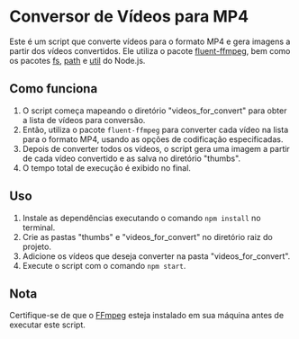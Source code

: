 <h1>Conversor de Vídeos para MP4</h1>
<p>
  Este é um script que converte vídeos para o formato MP4 e gera imagens a
  partir dos vídeos convertidos. Ele utiliza o pacote
  <a href="https://github.com/fluent-ffmpeg/node-fluent-ffmpeg" target="_new"
    >fluent-ffmpeg</a
  >, bem como os pacotes
  <a href="https://nodejs.org/api/fs.html" target="_new">fs</a>,
  <a href="https://nodejs.org/api/path.html" target="_new">path</a> e
  <a href="https://nodejs.org/api/util.html" target="_new">util</a> do Node.js.
</p>
<h2>Como funciona</h2>
<ol>
  <li>
    O script começa mapeando o diretório "videos_for_convert" para obter a lista
    de vídeos para conversão.
  </li>
  <li>
    Então, utiliza o pacote <code>fluent-ffmpeg</code> para converter cada vídeo
    na lista para o formato MP4, usando as opções de codificação especificadas.
  </li>
  <li>
    Depois de converter todos os vídeos, o script gera uma imagem a partir de
    cada vídeo convertido e as salva no diretório "thumbs".
  </li>
  <li>O tempo total de execução é exibido no final.</li>
</ol>
<h2>Uso</h2>
<ol>
  <li>
    Instale as dependências executando o comando <code>npm install</code> no
    terminal.
  </li>
  <li>
    Crie as pastas "thumbs" e "videos_for_convert" no diretório raiz do projeto.
  </li>
  <li>
    Adicione os vídeos que deseja converter na pasta "videos_for_convert".
  </li>
  <li>Execute o script com o comando <code>npm start</code>.</li>
</ol>
<h2>Nota</h2>
<p>
  Certifique-se de que o
  <a href="https://www.ffmpeg.org/" target="_new">FFmpeg</a> esteja instalado em
  sua máquina antes de executar este script.
</p>
